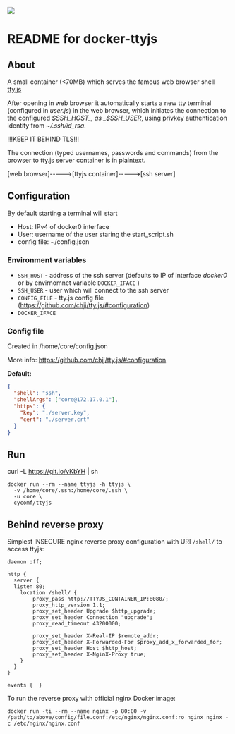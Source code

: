 [![](https://images.microbadger.com/badges/image/cycomf/ttyjs.svg)](https://microbadger.com/images/cycomf/ttyjs "Get your own image badge on microbadger.com")

# README for docker-ttyjs

## About

A small container (<70MB) which serves the famous web browser shell [tty.js](https://github.com/chjj/tty.js/)

After opening in web browser it automatically starts a new tty terminal (configured in _user.js_) in the web browser, which initiates the connection to the configured _$SSH_HOST_, as _$SSH_USER_, using privkey authentication identity from _~/.ssh/id_rsa_.

!!!KEEP IT BEHIND TLS!!!

The connection (typed usernames, passwords and commands) from the browser to tty.js server container is in plaintext.

[web browser]----->[ttyjs container]----->[ssh server]

## Configuration

By default starting a terminal will start
* Host: IPv4 of docker0 interface 
* User: username of the user staring the start_script.sh
* config file: ~/config.json

### Environment variables
* `SSH_HOST` - address of the ssh server (defaults to IP of interface _docker0_ or by envirnomnet variable `DOCKER_IFACE` )
* `SSH_USER` - user which will connect to the ssh server 
* `CONFIG_FILE` - tty.js config file (https://github.com/chjj/tty.js/#configuration)
* `DOCKER_IFACE`

### Config file

Created in /home/core/config.json

More info: https://github.com/chjj/tty.js/#configuration

**Default:**

```json
{
  "shell": "ssh",
  "shellArgs": ["core@172.17.0.1"],
  "https": {
    "key": "./server.key",
    "cert": "./server.crt"
  }
}

```

## Run

curl -L https://git.io/vKbYH | sh

```
docker run --rm --name ttyjs -h ttyjs \
  -v /home/core/.ssh:/home/core/.ssh \
  -u core \
  cycomf/ttyjs
```

## Behind reverse proxy
Simplest INSECURE nginx reverse proxy configuration with URI `/shell/` to access ttyjs:

```
daemon off;

http {
  server {
  listen 80;
    location /shell/ {
        proxy_pass http://TTYJS_CONTAINER_IP:8080/;
        proxy_http_version 1.1;
        proxy_set_header Upgrade $http_upgrade;
        proxy_set_header Connection "upgrade";
        proxy_read_timeout 43200000;

        proxy_set_header X-Real-IP $remote_addr;
        proxy_set_header X-Forwarded-For $proxy_add_x_forwarded_for;
        proxy_set_header Host $http_host;
        proxy_set_header X-NginX-Proxy true;
    }
  }
}

events {  }

```

To run the reverse proxy with official nginx Docker image:

```
docker run -ti --rm --name nginx -p 80:80 -v /path/to/above/config/file.conf:/etc/nginx/nginx.conf:ro nginx nginx -c /etc/nginx/nginx.conf
```
